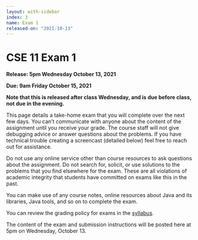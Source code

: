 ```yaml
---
layout: with-sidebar
index: 3
name: Exam 1
released-on: "2021-10-13"
---
```


# CSE 11 Exam 1

**Release: 5pm Wednesday October 13, 2021**

**Due: 9am Friday October 15, 2021**

**Note that this is released after class Wednesday, and is due before class, not
due in the evening.**

This page details a take-home exam that you will complete over the next few
days. You can’t communicate with anyone about the content of the assignment
until you receive your grade. The course staff will not give debugging advice or
answer questions about the problems. If you have technical trouble creating a
screencast (detailed below) feel free to reach out for assistance.

Do not use any online service other than course resources to ask questions about
the assignment. Do not search for, solicit, or use solutions to the problems
that you find elsewhere for the exam. These are all violations of academic
integrity that students have committed on exams like this in the past.

You can make use of any course notes, online resources about Java and its
libraries, Java tools, and so on to complete the exam.

You can review the grading policy for exams in the [syllabus](/syllabus.html).

The content of the exam and submission instructions will be posted here at 5pm
on Wednesday, October 13.

